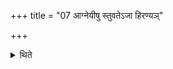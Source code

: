 +++
title = "07 आग्नेयीषु स्तुवतेऽजा हिरण्यञ्"

+++

<details><summary>थिते</summary>

आग्नेयीषु स्तुवतेऽजा हिरण्यं च दक्षिणा ७
</details>
